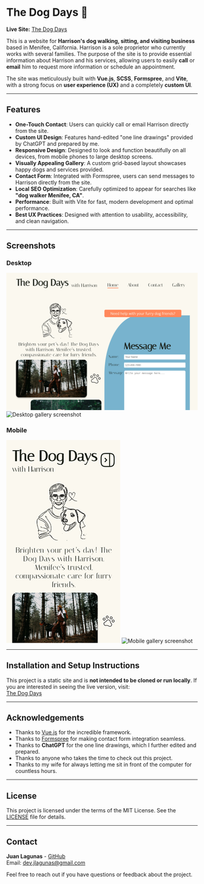 # The Dog Days 🐾

**Live Site:** [The Dog Days](https://dev-jlagunas.github.io/dog-days/)

This is a website for **Harrison's dog walking, sitting, and visiting business** based in Menifee, California. Harrison is a sole proprietor who currently works with several families. The purpose of the site is to provide essential information about Harrison and his services, allowing users to easily **call** or **email** him to request more information or schedule an appointment.

The site was meticulously built with **Vue.js**, **SCSS**, **Formspree**, and **Vite**, with a strong focus on **user experience (UX)** and a completely **custom UI**.

---

## Features

- **One-Touch Contact**: Users can quickly call or email Harrison directly from the site.
- **Custom UI Design**: Features hand-edited "one line drawings" provided by ChatGPT and prepared by me.
- **Responsive Design**: Designed to look and function beautifully on all devices, from mobile phones to large desktop screens.
- **Visually Appealing Gallery**: A custom grid-based layout showcases happy dogs and services provided.
- **Contact Form**: Integrated with Formspree, users can send messages to Harrison directly from the site.
- **Local SEO Optimization**: Carefully optimized to appear for searches like **"dog walker Menifee, CA"**.
- **Performance**: Built with Vite for fast, modern development and optimal performance.
- **Best UX Practices**: Designed with attention to usability, accessibility, and clean navigation.

---

## Screenshots

### Desktop

<p float="left">
  <img src="src/assets/screenshots/desktop-main.png" width="auto" alt="Desktop screenshot">
  <img src="src/assets/screenshots/desktop-gallery.png" width="auto" alt="Desktop gallery screenshot">
</p>

### Mobile

<p float="left">
  <img src="src/assets/screenshots/mobile-main.png" width="300px" alt="Mobile main screenshot">
  <img src="src/assets/screenshots/mobile-gallery.png" width="300px" alt="Mobile gallery screenshot">
</p>

---

## Installation and Setup Instructions

This project is a static site and is **not intended to be cloned or run locally**. If you are interested in seeing the live version, visit:  
[The Dog Days](https://dev-jlagunas.github.io/dog-days/)

---

## Acknowledgements

- Thanks to [Vue.js](https://vuejs.org/) for the incredible framework.
- Thanks to [Formspree](https://formspree.io/) for making contact form integration seamless.
- Thanks to **ChatGPT** for the one line drawings, which I further edited and prepared.
- Thanks to anyone who takes the time to check out this project.
- Thanks to my wife for always letting me sit in front of the computer for countless hours.

---

## License

This project is licensed under the terms of the MIT License. See the [LICENSE](LICENSE) file for details.

---

## Contact

**Juan Lagunas** - [GitHub](https://github.com/dev-jLagunas)  
Email: dev.jlagunas@gmail.com

Feel free to reach out if you have questions or feedback about the project.
